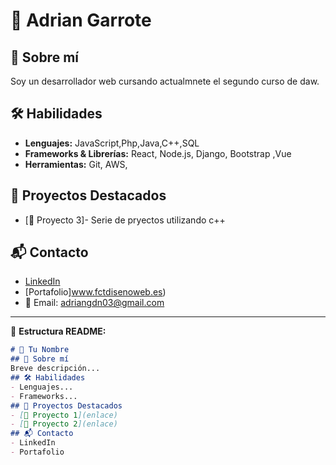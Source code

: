 # 🚀 Adrian Garrote

## 👋 Sobre mí
Soy un desarrollador web cursando  actualmnete el segundo curso de daw.

## 🛠️ Habilidades
- **Lenguajes:** JavaScript,Php,Java,C++,SQL
- **Frameworks & Librerías:** React, Node.js, Django, Bootstrap ,Vue 
- **Herramientas:** Git, AWS,

## 🌟 Proyectos Destacados
- [📌 Proyecto 3]- Serie de pryectos utilizando c++

## 📬 Contacto
- [LinkedIn](www.linkedin.com/in/adriangdn)
- [Portafolio]www.fctdisenoweb.es)
- 📧 Email: adriangdn03@gmail.com

---

📌 **Estructura README:**
```md
# 🚀 Tu Nombre
## 👋 Sobre mí
Breve descripción...
## 🛠️ Habilidades
- Lenguajes...
- Frameworks...
## 🌟 Proyectos Destacados
- [📌 Proyecto 1](enlace)
- [📌 Proyecto 2](enlace)
## 📬 Contacto
- LinkedIn
- Portafolio
```
